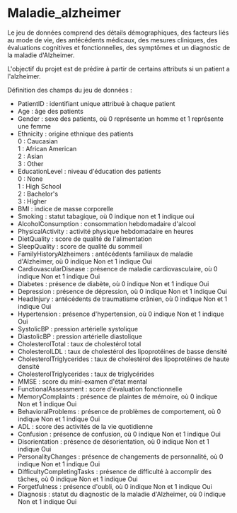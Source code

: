 # Maladie_alzheimer

Le jeu de données comprend des détails démographiques, des facteurs liés au mode de vie, des antécédents médicaux, des mesures cliniques, des évaluations cognitives et fonctionnelles, des symptômes et un diagnostic de la maladie d'Alzheimer.

L'objectif du projet est de prédire à partir de certains attributs si un patient a l'alzheimer.

Définition des champs du jeu de données : 

- PatientID : identifiant unique attribué à chaque patient  
- Age : âge des patients  
- Gender : sexe des patients, où 0 représente un homme et 1 représente une femme  
- Ethnicity : origine ethnique des patients  
0 : Caucasian  
1 : African American  
2 : Asian  
3 : Other  
- EducationLevel : niveau d'éducation des patients  
0 : None  
1 : High School  
2 : Bachelor's  
3 : Higher  
- BMI : indice de masse corporelle  
- Smoking : statut tabagique, où 0 indique non et 1 indique oui  
- AlcoholConsumption : consommation hebdomadaire d'alcool  
- PhysicalActivity : activité physique hebdomadaire en heures  
- DietQuality : score de qualité de l'alimentation  
- SleepQuality : score de qualité du sommeil  
- FamilyHistoryAlzheimers : antécédents familiaux de maladie d'Alzheimer, où 0 indique Non et 1 indique Oui  
- CardiovascularDisease : présence de maladie cardiovasculaire, où 0 indique Non et 1 indique Oui  
- Diabetes : présence de diabète, où 0 indique Non et 1 indique Oui  
- Depression : présence de dépression, où 0 indique Non et 1 indique Oui  
- HeadInjury : antécédents de traumatisme crânien, où 0 indique Non et 1 indique Oui  
- Hypertension : présence d'hypertension, où 0 indique Non et 1 indique Oui  
- SystolicBP : pression artérielle systolique  
- DiastolicBP : pression artérielle diastolique  
- CholesterolTotal : taux de cholestérol total  
- CholesterolLDL : taux de cholestérol des lipoprotéines de basse densité  
- CholesterolTriglycerides : taux de cholestérol des lipoprotéines de haute densité  
- CholesterolTriglycerides : taux de triglycérides  
- MMSE : score du mini-examen d'état mental  
- FunctionalAssessment : score d'évaluation fonctionnelle  
- MemoryComplaints : présence de plaintes de mémoire, où 0 indique Non et 1 indique Oui  
- BehavioralProblems : présence de problèmes de comportement, où 0 indique Non et 1 indique Oui  
- ADL : score des activités de la vie quotidienne  
- Confusion : présence de confusion, où 0 indique Non et 1 indique Oui  
- Disorientation : présence de désorientation, où 0 indique Non et 1 indique Oui  
- PersonalityChanges : présence de changements de personnalité, où 0 indique Non et 1 indique Oui  
- DifficultyCompletingTasks : présence de difficulté à accomplir des tâches, où 0 indique Non et 1 indique Oui  
- Forgetfulness : présence d'oubli, où 0 indique Non et 1 indique Oui  
- Diagnosis : statut du diagnostic de la maladie d'Alzheimer, où 0 indique Non et 1 indique Oui  
